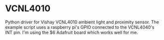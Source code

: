 # VCNL4010
Python driver for Vishay VCNL4010 ambient light and proximity sensor. The example script uses a raspberry pi's GPIO connected to the VCNL4040's INT pin.  I'm using the $6 Adafruit board which works well for me.
